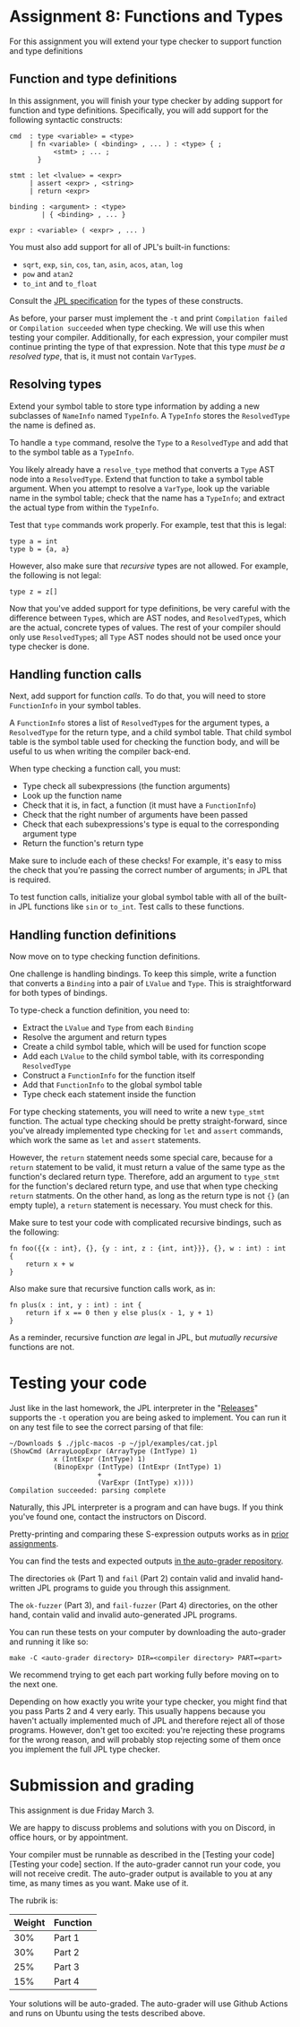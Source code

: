 Assignment 8: Functions and Types
=================================

For this assignment you will extend your type checker to support
function and type definitions
 
## Function and type definitions

In this assignment, you will finish your type checker by adding
support for function and type definitions. Specifically, you will add 
support for the following syntactic constructs:

```
cmd  : type <variable> = <type>
     | fn <variable> ( <binding> , ... ) : <type> { ;
           <stmt> ; ... ;
       }

stmt : let <lvalue> = <expr>
     | assert <expr> , <string>
     | return <expr>

binding : <argument> : <type>
        | { <binding> , ... }

expr : <variable> ( <expr> , ... )
```

You must also add support for all of JPL's built-in functions:

- `sqrt`, `exp`, `sin`, `cos`, `tan`, `asin`, `acos`, `atan`, `log`
- `pow` and `atan2`
- `to_int` and `to_float`

Consult the [JPL specification](../spec.md) for the types of these
constructs.

As before, your parser must implement the `-t` and print `Compilation
failed` or `Compilation succeeded` when type checking. We will use
this when testing your compiler. Additionally, for each expression,
your compiler must continue printing the type of that expression. Note
that this type _must be a resolved type_, that is, it must not contain
`VarType`s.

## Resolving types

Extend your symbol table to store type information by adding a new
subclasses of `NameInfo` named `TypeInfo`. A `TypeInfo` stores the
`ResolvedType` the name is defined as.

To handle a `type` command, resolve the `Type` to a `ResolvedType` and
add that to the symbol table as a `TypeInfo`.

You likely already have a `resolve_type` method that converts a `Type`
AST node into a `ResolvedType`. Extend that function to take a symbol
table argument. When you attempt to resolve a `VarType`, look up the
variable name in the symbol table; check that the name has a
`TypeInfo`; and extract the actual type from within the `TypeInfo`.

Test that `type` commands work properly. For example, test that this
is legal:

```
type a = int
type b = {a, a}
```

However, also make sure that _recursive_ types are not allowed. For
example, the following is not legal:

```
type z = z[]
```

Now that you've added support for type definitions, be very careful
with the difference between `Type`s, which are AST nodes, and
`ResolvedType`s, which are the actual, concrete types of values. The
rest of your compiler should only use `ResolvedType`s; all `Type` AST
nodes should not be used once your type checker is done.

## Handling function calls

Next, add support for function _calls_. To do that, you will need to
store `FunctionInfo` in your symbol tables.

A `FunctionInfo` stores a list of `ResolvedType`s for the argument
types, a `ResolvedType` for the return type, and a child symbol table.
That child symbol table is the symbol table used for checking the
function body, and will be useful to us when writing the compiler
back-end.

When type checking a function call, you must:

- Type check all subexpressions (the function arguments)
- Look up the function name
- Check that it is, in fact, a function (it must have a `FunctionInfo`)
- Check that the right number of arguments have been passed
- Check that each subexpressions's type is equal to the corresponding
  argument type
- Return the function's return type

Make sure to include each of these checks! For example, it's easy to
miss the check that you're passing the correct number of arguments; in
JPL that is required.

To test function calls, initialize your global symbol table with all
of the built-in JPL functions like `sin` or `to_int`. Test calls to
these functions.

## Handling function definitions

Now move on to type checking function definitions.

One challenge is handling bindings. To keep this simple, write a
function that converts a `Binding` into a pair of `LValue` and `Type`.
This is straightforward for both types of bindings.

To type-check a function definition, you need to:

- Extract the `LValue` and `Type` from each `Binding`
- Resolve the argument and return types
- Create a child symbol table, which will be used for function scope
- Add each `LValue` to the child symbol table, with its corresponding `ResolvedType`
- Construct a `FunctionInfo` for the function itself
- Add that `FunctionInfo` to the global symbol table
- Type check each statement inside the function

For type checking statements, you will need to write a new `type_stmt`
function. The actual type checking should be pretty straight-forward,
since you've already implemented type checking for `let` and `assert`
commands, which work the same as `let` and `assert` statements.

However, the `return` statement needs some special care, because for a
`return` statement to be valid, it must return a value of the same
type as the function's declared return type. Therefore, add an
argument to `type_stmt` for the function's declared return type,
and use that when type checking `return` statments. On the other hand,
as long as the return type is not `{}` (an empty tuple), a `return`
statement is necessary. You must check for this.

Make sure to test your code with complicated recursive bindings, such
as the following:

```
fn foo({{x : int}, {}, {y : int, z : {int, int}}}, {}, w : int) : int {
    return x + w
}
```

Also make sure that recursive function calls work, as in:

```
fn plus(x : int, y : int) : int {
    return if x == 0 then y else plus(x - 1, y + 1)
}
```

As a reminder, recursive function _are_ legal in JPL, but _mutually
recursive_ functions are not.

# Testing your code

Just like in the last homework, the JPL interpreter in the
"[Releases][releases]" supports the `-t` operation you are being asked
to implement. You can run it on any test file to see the correct
parsing of that file:

    ~/Downloads $ ./jplc-macos -p ~/jpl/examples/cat.jpl
    (ShowCmd (ArrayLoopExpr (ArrayType (IntType) 1)
               x (IntExpr (IntType) 1)
               (BinopExpr (IntType) (IntExpr (IntType) 1)
                          +
                          (VarExpr (IntType) x))))
    Compilation succeeded: parsing complete

Naturally, this JPL interpreter is a program and can have bugs. If you
think you've found one, contact the instructors on Discord.

[releases]: https://github.com/utah-cs4470-sp23/class/releases

Pretty-printing and comparing these S-expression outputs works as in
[prior assignments](../hw5/README.md).

You can find the tests and expected outputs [in the auto-grader
repository](https://github.com/utah-cs4470-sp23/grader/tree/main/hw6).

The directories `ok` (Part 1) and `fail` (Part 2) contain valid and
invalid hand-written JPL programs to guide you through this
assignment.

The `ok-fuzzer` (Part 3), and `fail-fuzzer` (Part 4) directories, on
the other hand, contain valid and invalid auto-generated JPL programs.

You can run these tests on your computer by downloading the
auto-grader and running it like so:

    make -C <auto-grader directory> DIR=<compiler directory> PART=<part>

We recommend trying to get each part working fully before moving on to
the next one.

Depending on how exactly you write your type checker, you might find
that you pass Parts 2 and 4 very early. This usually happens because
you haven't actually implemented much of JPL and therefore reject all
of those programs. However, don't get too excited: you're rejecting
these programs for the wrong reason, and will probably stop rejecting
some of them once you implement the full JPL type checker.

# Submission and grading

This assignment is due Friday March 3.

We are happy to discuss problems and solutions with you on Discord, in
office hours, or by appointment.

Your compiler must be runnable as described in the [Testing your
code][Testing your code] section. If the auto-grader cannot run your
code, you will not receive credit. The auto-grader output is available
to you at any time, as many times as you want. Make use of it.

The rubrik is:

| Weight | Function |
|--------|----------|
| 30%    | Part 1   |
| 30%    | Part 2   |
| 25%    | Part 3   |
| 15%    | Part 4   |

Your solutions will be auto-graded. The auto-grader will use Github
Actions and runs on Ubuntu using the tests described above.
